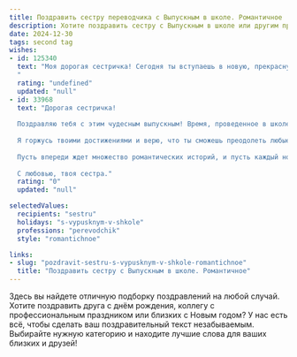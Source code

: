 ```yaml
---
title: Поздравить сестру переводчика с Выпускным в школе. Романтичное
description: Хотите поздравить сестру с Выпускным в школе или другим праздником? Наш ИИ создаст незабываемое поздравление, а вы обязательно выделитесь среди других.  
date: 2024-12-30
tags: second tag
wishes:
- id: 125340
  text: "Моя дорогая сестричка! Сегодня ты вступаешь в новую, прекрасную жизнь, расправляешь крылья, готовая к полёту!  Выпускной – это не точка, а запятая, начало твоего увлекательного пути переводчика, где слова станут мостами между культурами, а ты – искусным строителем этих мостов. Пусть твоя жизнь будет наполнена яркими красками, вдохновением и любовью, а каждый новый перевод – ещё одной маленькой победой на твоём пути к счастью!  Я бесконечно горжусь тобой и люблю тебя!
  "
  rating: "undefined"
  updated: "null"
- id: 33968
  text: "Дорогая сестричка!
  
  Поздравляю тебя с этим чудесным выпускным! Время, проведенное в школе, пролетело, как сладкий сон, и теперь перед тобой открывается мир бесконечных возможностей. Ты выбрала путь переводчика — путь, который соединяет сердца и cultures, открывает двери к новым знаниям и приключениям.
  
  Я горжусь твоими достижениями и верю, что ты сможешь преодолеть любые преграды на своём пути. Желаю тебе вдохновения, таких же ярких моментов, как сейчас, и, конечно, нежной любви, которая будет сопровождать тебя в каждом твоём шаге.
  
  Пусть впереди ждет множество романтических историй, и пусть каждый новый день приносит радость и счастье. Ты заслуживаешь этого!
  
  С любовью, твоя сестра."
  rating: "0"
  updated: "null"

selectedValues:
  recipients: "sestru"
  holidays: "s-vypusknym-v-shkole"
  professions: "perevodchik"
  style: "romantichnoe"

links:
- slug: "pozdravit-sestru-s-vypusknym-v-shkole-romantichnoe"
  title: "Поздравить сестру с Выпускным в школе. Романтичное"
---
```


Здесь вы найдете отличную подборку поздравлений на любой случай. 
Хотите поздравить друга с днём рождения, коллегу с профессиональным праздником или близких с Новым годом? У нас есть всё, чтобы сделать ваш поздравительный текст незабываемым. Выбирайте нужную категорию и находите лучшие слова для ваших близких и друзей!
